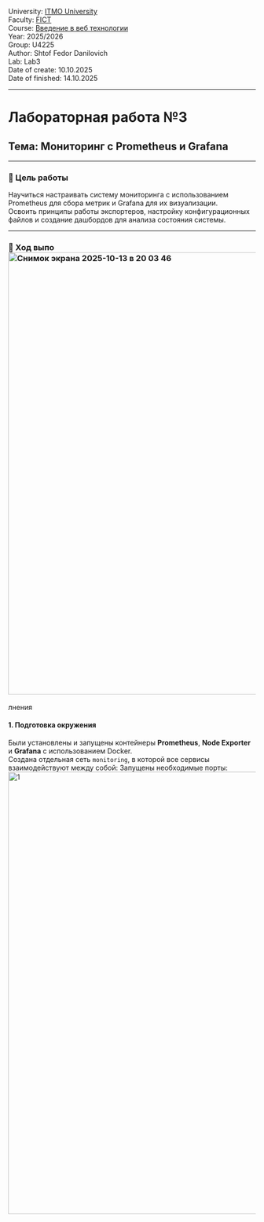 University: [ITMO University](https://itmo.ru/ru/)  
Faculty: [FICT](https://fict.itmo.ru)  
Course: [Введение в веб технологии](https://itmo-ict-faculty.github.io/introduction-in-web-tech/)  
Year: 2025/2026  
Group: U4225  
Author: Shtof Fedor Danilovich  
Lab: Lab3  
Date of create: 10.10.2025  
Date of finished: 14.10.2025  

---

# Лабораторная работа №3  
## Тема: Мониторинг с Prometheus и Grafana

---

### 🎯 Цель работы  
Научиться настраивать систему мониторинга с использованием Prometheus для сбора метрик и Grafana для их визуализации.  
Освоить принципы работы экспортеров, настройку конфигурационных файлов и создание дашбордов для анализа состояния системы.

---

### 🧩 Ход выпо<img width="1440" height="900" alt="Снимок экрана 2025-10-13 в 20 03 46" src="https://github.com/user-attachments/assets/a722158a-4d3a-4d74-82e1-95a6b9e66d48" />
лнения

#### 1. Подготовка окружения
Были установлены и запущены контейнеры **Prometheus**, **Node Exporter** и **Grafana** с использованием Docker.  
Создана отдельная сеть `monitoring`, в которой все сервисы взаимодействуют между собой:
Запущены необходимые порты:
<img width="1440" height="900" alt="1" src="https://github.com/user-attachments/assets/0a247e58-1b73-46ef-bf26-5ad04a88b43d" />
